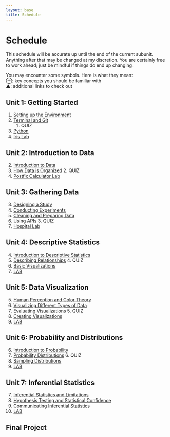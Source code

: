 ```yaml
---
layout: base
title: Schedule
---
```

# Schedule
This schedule will be accurate up until the end of the current subunit. Anything after that may be changed at my discretion. You are certainly free to work ahead; just be mindful if things do end up changing.

<div class="Legend">
You may encounter some symbols. Here is what they mean: <br>
⊕: key concepts you should be familiar with<br>
▲: additional links to check out
</div>

## Unit 1: Getting Started
  1. [Setting up the Environment]({{site.baseurl}}/units/01/01/)
  1. [Terminal and Git]({{site.baseurl}}/units/01/02/)
     1. QUIZ
  1. [Python]({{site.baseurl}}/units/01/03/)
  1. [Iris Lab]({{site.baseurl}}/units/01/04/)

## Unit 2: Introduction to Data
  2. [Introduction to Data]({{site.baseurl}}/units/02/01/)
  2. [How Data is Organized]({{site.baseurl}}/units/02/02/)
     2. QUIZ
  2. [Postfix Calculator Lab]({{site.baseurl}}/units/02/03/)

## Unit 3: Gathering Data
  3. [Designing a Study]({{site.baseurl}}/units/03/01)
  3. [Conducting Experiments]({{site.baseurl}}/units/03/02)
  3. [Cleaning and Preparing Data]({{site.baseurl}}/units/03/03)
  3. [Using APIs]({{site.baseurl}}/units/03/04/)
      3. QUIZ
  3. [Hospital Lab]({{site.baseurl}}/units/03/05/)

## Unit 4: Descriptive Statistics
  4. [Introduction to Descriptive Statistics]({{site.baseurl}}/units/04/01/)
  4. [Describing Relationships]({{site.baseurl}}/units/04/02/)
     4. QUIZ
  4. [Basic Visualizations]({{site.baseurl}}/units/04/03)
  4. [LAB]({{site.baseurl}}/units/04/04/)

## Unit 5: Data Visualization
  5. [Human Perception and Color Theory]({{site.baseurl}}/units/05/01/)
  5. [Visualizing Different Types of Data]({{site.baseurl}}/units/05/02/)
  5. [Evaluating Visualizations]({{site.baseurl}}/units/05/03/)
      5. QUIZ
  5. [Creating Visualizations]({{site.baseurl}}/units/05/04)
  5. [LAB]({{site.baseurl}}/units/05/05/)

## Unit 6: Probability and Distributions
  6. [Introduction to Probability]({{site.baseurl}}/units/06/01/)
  6. [Probability Distributions]({{site.baseurl}}/units/06/02/)
      6. QUIZ
  6. [Sampling Distributions]({{site.baseurl}}/units/06/03/)
  6. [LAB]({{site.baseurl}}/units/06/04/)

## Unit 7: Inferential Statistics
  7. [Inferential Statistics and Limitations]({{site.baseurl}}/units/07/01/)
  7. [Hypothesis Testing and Statistical Confidence]({{site.baseurl}}/units/07/02/)
  7. [Communicating Inferential Statistics]({{site.baseurl}}/units/07/03)
  7. [LAB]({{site.baseurl}}/units/07/04/)

## Final Project
